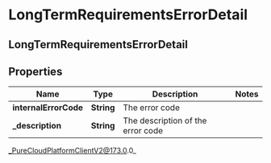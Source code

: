 # LongTermRequirementsErrorDetail

## LongTermRequirementsErrorDetail

## Properties

|Name | Type | Description | Notes|
|------------ | ------------- | ------------- | -------------|
| **internalErrorCode** | **String** | The error code | |
| **_description** | **String** | The description of the error code | |



_PureCloudPlatformClientV2@173.0.0_
